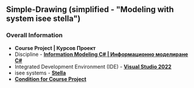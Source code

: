 ## Simple-Drawing (simplified - "Modeling with system isee stella")

### Overall Information
* **Course Project | Курсов Проект**
* Discipline - [**Information Modeling C# | Информационно моделиране C#**](https://github.com/rythm-net/PU-Informatics/tree/main/IV%20%D0%BA%D1%83%D1%80%D1%81/I%20%D1%81%D0%B5%D0%BC%D0%B5%D1%81%D1%82%D1%8A%D1%80/%D0%98%D0%BD%D1%84%D0%BE%D1%80%D0%BC%D0%B0%D1%86%D0%B8%D0%BE%D0%BD%D0%BD%D0%BE%20%D0%BC%D0%BE%D0%B4%D0%B5%D0%BB%D0%B8%D1%80%D0%B0%D0%BD%D0%B5%20C%23)
* Integrated Development Environment (IDE) - [**Visual Studio 2022**](https://visualstudio.microsoft.com/vs/)
* isee systems - [**Stella**](https://www.iseesystems.com/store/products/stella-online.aspx)
* [**Condition for Course Project**](https://github.com/rythm-net/Simple-Drawing/blob/main/Course%20Project/Condition%20for%20Course%20Project.pdf)
